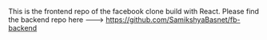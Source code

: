 This is the frontend repo of the facebook clone build with React.
Please find the backend repo  here ---> https://github.com/SamikshyaBasnet/fb-backend

